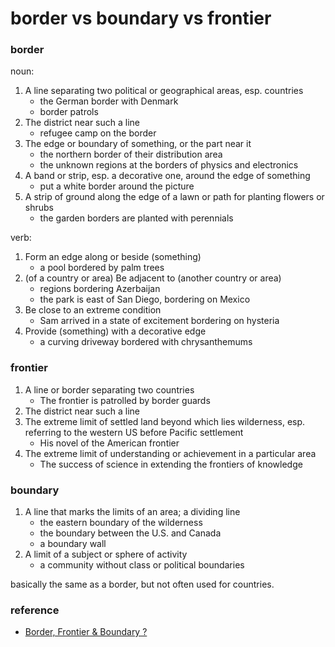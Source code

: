 # border vs boundary vs frontier

### border
noun:
1. A line separating two political or geographical areas, esp. countries
    - the German border with Denmark
    - border patrols
1. The district near such a line
    - refugee camp on the border
1. The edge or boundary of something, or the part near it
    - the northern border of their distribution area 
    - the unknown regions at the borders of physics and electronics 
1. A band or strip, esp. a decorative one, around the edge of something
    - put a white border around the picture
1. A strip of ground along the edge of a lawn or path for planting flowers or shrubs
    - the garden borders are planted with perennials

verb:
1. Form an edge along or beside (something) 
    - a pool bordered by palm trees 
1. (of a country or area) Be adjacent to (another country or area) 
    - regions bordering Azerbaijan 
    - the park is east of San Diego, bordering on Mexico 
1. Be close to an extreme condition 
    - Sam arrived in a state of excitement bordering on hysteria 
1. Provide (something) with a decorative edge 
    - a curving driveway bordered with chrysanthemums

### frontier
1. A line or border separating two countries
    - The frontier is patrolled by border guards
1. The district near such a line
1. The extreme limit of settled land beyond which lies wilderness, esp. referring to the western US before Pacific settlement
    - His novel of the American frontier 
1. The extreme limit of understanding or achievement in a particular area
    - The success of science in extending the frontiers of knowledge

### boundary
1. A line that marks the limits of an area; a dividing line
    - the eastern boundary of the wilderness 
    - the boundary between the U.S. and Canada 
    - a boundary wall 
1. A limit of a subject or sphere of activity
    - a community without class or political boundaries

basically the same as a border, but not often used for countries.

### reference
- [Border, Frontier & Boundary ?](https://www.englishforums.com/English/BorderFrontierBoundary/pgrdk/post.htm)